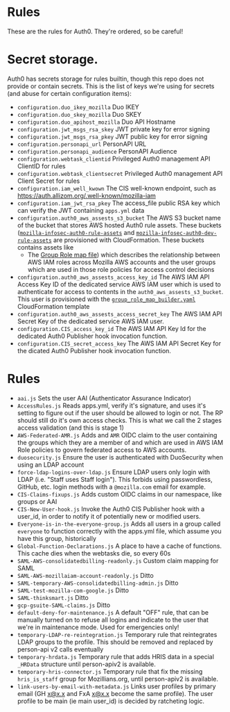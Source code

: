 # Rules
These are the rules for Auth0. They're ordered, so be careful!

# Secret storage.
Auth0 has secrets storage for rules builtin, though this repo does not provide or contain secrets.
This is the list of keys we're using for secrets (and abuse for certain configuration items):

- `configuration.duo_ikey_mozilla` Duo IKEY
- `configuration.duo_skey_mozilla` Duo SKEY
- `configuration.duo_apihost_mozilla`  Duo API Hostname
- `configuration.jwt_msgs_rsa_skey` JWT private key for error signing
- `configuration.jwt_msgs_rsa_pkey` JWT public key for error signing
- `configuration.personapi_url` PersonAPI URL
- `configuration.personapi_audience` PersonAPI Audience
- `configuration.webtask_clientid` Privileged Auth0 management API ClientID for rules
- `configuration.webtask_clientsecret` Privileged Auth0 management API Client Secret for rules
- `configuration.iam_well_kwown` The CIS well-known endpoint, such as https://auth.allizom.org/.well-known/mozilla-iam
- `configuration.iam_jwt_rsa_pkey` The access_file public RSA key which can verify the JWT containing `apps.yml` data
- `configuration.auth0_aws_assests_s3_bucket` The AWS S3 bucket name of the bucket that stores AWS hosted Auth0 rule
  assets. These buckets ([`mozilla-infosec-auth0-rule-assets`](https://github.com/mozilla/security/blob/01dd8a08fdffe76286dd22fb4cde92430567e2d9/operations/cloudformation-templates/create_infosec_s3_buckets_us-west-2.yml#L113-L119)
  and [`mozilla-infosec-auth0-dev-rule-assets`](https://github.com/mozilla/security/blob/01dd8a08fdffe76286dd22fb4cde92430567e2d9/operations/cloudformation-templates/infosec_dev_s3_buckets_us-west-2.yml#L73-L79)
  are provisioned with CloudFormation. These buckets contains assets like
  - The [Group Role map file](https://github.com/mozilla-iam/federated-aws-cli/tree/master/cloudformation)) which 
    describes the relationship between AWS IAM roles across Mozilla AWS accounts and the user groups which are used in
    those role policies for access control decisions
- `configuration.auth0_aws_assests_access_key_id` The AWS IAM API Access Key ID of the dedicated service AWS IAM user
  which is used to authenticate for access to contents in the `auth0_aws_assests_s3_bucket`. This user is provisioned
  with the [`group_role_map_builder.yaml`](https://github.com/mozilla-iam/federated-aws-cli/blob/211bafd660928813c750ef240c2e3d2cb66ddba3/cloudformation/group_role_map_builder.yaml#L128-L149)
  CloudFormation template
- `configuration.auth0_aws_assests_access_secret_key` The AWS IAM API Secret Key of the dedicated service AWS IAM user.
- `configuration.CIS_access_key_id` The AWS IAM API Key Id for the dedicated Auth0 Publisher hook invocation function.
- `configuration.CIS_secret_access_key` The AWS IAM API Secret Key for the dicated Auth0 Publisher hook invocation
  function.

# Rules
- `aai.js` Sets the user AAI (Authenticator Assurance Indicator)
- `AccessRules.js` Reads apps.yml, verify it's signature, and uses it's setting to figure out if the user should be
  allowed to login or not. The RP should still do it's own access checks. This is what we call the 2 stages access
  validation (and this is stage 1)
- `AWS-Federated-AMR.js` Adds and `AMR` OIDC claim to the user containing the groups which they are a member of and
  which are used in AWS IAM Role policies to govern federated access to AWS accounts.
- `duosecurity.js` Ensure the user is authenticated with DuoSecurity when using an LDAP account
- `force-ldap-logins-over-ldap.js` Ensure LDAP users only login with LDAP (i.e. "Staff uses Staff login"). This
  forbids using passwordless, GitHub, etc. login methods with a `@mozilla.com` email for example.
- `CIS-Claims-fixups.js` Adds custom OIDC claims in our namespace, like groups or AAI
- `CIS-New-User-hook.js` Invoke the Auth0 CIS Publisher hook with a user_id, in order to notify it of potentially new
  or modified users.
- `Everyone-is-in-the-everyone-group.js` Adds all users in a group called `everyone` to function correctly with the
  apps.yml file, which assume you have this group, historically
- `Global-Function-Declarations.js` A place to have a cache of functions. This cache dies when the webtasks die, so
  every 60s
- `SAML-AWS-consolidatedbilling-readonly.js` Custom claim mapping for SAML
- `SAML-AWS-mozillaiam-account-readonly.js` Ditto
- `SAML-temporary-AWS-consolidatedbilling-admin.js` Ditto
- `SAML-test-mozilla-com-google.js` Ditto
- `SAML-thinksmart.js` Ditto
- `gcp-gsuite-SAML-claims.js` Ditto
- `default-deny-for-maintenance.js` A default "OFF" rule, that can be manually turned on to refuse all logins and
  indicate to the user that we're in maintenance mode. Used for emergencies only!
- `temporary-LDAP-re-reintegration.js` Temporary rule that reintegrates LDAP groups to the profile. This should be
  removed and replaced by person-api v2 calls eventually
- `temporary-hrdata.js` Temporary rule that adds HRIS data in a special `_HRData` structure until person-apiv2 is
  available.
- `temporary-hris-connector.js` Temporary rule that fix the missing `hris_is_staff` group for Mozillians.org, until
  person-apiv2 is available.
- `link-users-by-email-with-metadata.js` Links user profiles by primary email (GH x@x.x and FxA x@x.x become the same
  profile). The user profile to be main (ie main user_id) is decided by ratcheting logic.
